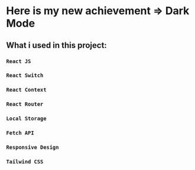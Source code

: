 # Here is my new achievement => Dark Mode

## What i used in this project:

### `React JS`
### `React Switch`
### `React Context`
### `React Router`
### `Local Storage`
### `Fetch API`
### `Responsive Design`
### `Tailwind CSS`



